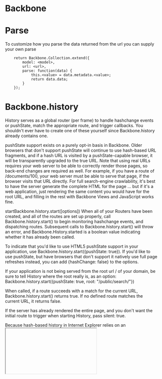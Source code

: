 Backbone
========

Parse
=====

To customize how you parse the data returned from the url you can supply your own parse

```
	return Backbone.Collection.extend({
		model: <model>,
		url: <url>,  
		parse: function(data) {
			this.<value> = data.metadata.<value>;
			return data.data;
		}
	});
```

Backbone.history
================

History serves as a global router (per frame) to handle hashchange events or pushState, match the appropriate route, and trigger callbacks. You shouldn't ever have to create one of these yourself since Backbone.history already contains one.

pushState support exists on a purely opt-in basis in Backbone. Older browsers that don't support pushState will continue to use hash-based URL fragments, and if a hash URL is visited by a pushState-capable browser, it will be transparently upgraded to the true URL. Note that using real URLs requires your web server to be able to correctly render those pages, so back-end changes are required as well. For example, if you have a route of /documents/100, your web server must be able to serve that page, if the browser visits that URL directly. For full search-engine crawlability, it's best to have the server generate the complete HTML for the page ... but if it's a web application, just rendering the same content you would have for the root URL, and filling in the rest with Backbone Views and JavaScript works fine.

startBackbone.history.start([options]) 
When all of your Routers have been created, and all of the routes are set up properly, call Backbone.history.start() to begin monitoring hashchange events, and dispatching routes. Subsequent calls to Backbone.history.start() will throw an error, and Backbone.History.started is a boolean value indicating whether it has already been called.

To indicate that you'd like to use HTML5 pushState support in your application, use Backbone.history.start({pushState: true}). If you'd like to use pushState, but have browsers that don't support it natively use full page refreshes instead, you can add {hashChange: false} to the options.

If your application is not being served from the root url / of your domain, be sure to tell History where the root really is, as an option: Backbone.history.start({pushState: true, root: "/public/search/"})

When called, if a route succeeds with a match for the current URL, Backbone.history.start() returns true. If no defined route matches the current URL, it returns false.

If the server has already rendered the entire page, and you don't want the initial route to trigger when starting History, pass silent: true.

Because hash-based history in Internet Explorer relies on an <iframe>, be sure to only call start() after the DOM is ready.

$(function(){
  new WorkspaceRouter();
  new HelpPaneRouter();
  Backbone.history.start({pushState: true});
});

Sync
====

To customize your own method to sync with the server you can override the sync method... i.e.:

```
	Backbone.sync = function(method, model, options) { };

	"create" : expected that you create the model on the server
	"read"   : expected that you read this model from the server and return it
	"update" : expected that you update the model on the server with the argument
	"delete" : expected that you delete the model from the server.
```

You need to fire either options.success or options.error depending on whether the method succeeded.

If needed, rather than overriding all sync, you should be able to do your customer functions and then 
```
	Backbone.sync = function(method, model, options) { 
		// custom stuff
		<custom functions>
			
		// call base sync
		Backbone.sync.call(model, method, model, options);
	};
```

Backbone.sync is the function that Backbone calls every time it attempts to read or save a model to the server. By default, it uses jQuery.ajax to make a RESTful JSON request and returns a jqXHR. You can override it in order to use a different persistence strategy, such as WebSockets, XML transport, or Local Storage.

The method signature of Backbone.sync is sync(method, model, [options])

method – the CRUD method ("create", "read", "update", or "delete")
model – the model to be saved (or collection to be read)
options – success and error callbacks, and all other jQuery request options
With the default implementation, when Backbone.sync sends up a request to save a model, its attributes will be passed, serialized as JSON, and sent in the HTTP body with content-type application/json. When returning a JSON response, send down the attributes of the model that have been changed by the server, and need to be updated on the client. When responding to a "read" request from a collection (Collection#fetch), send down an array of model attribute objects.

Whenever a model or collection begins a sync with the server, a "request" event is emitted. If the request completes successfully you'll get a "sync" event, and an "error" event if not.

The sync function may be overriden globally as Backbone.sync, or at a finer-grained level, by adding a sync function to a Backbone collection or to an individual model.

The default sync handler maps CRUD to REST like so:

create → POST   /collection
read → GET   /collection[/id]
update → PUT   /collection/id
delete → DELETE   /collection/id
As an example, a Rails handler responding to an "update" call from Backbone might look like this: (In real code, never use update_attributes blindly, and always whitelist the attributes you allow to be changed.)

def update
  account = Account.find params[:id]
  account.update_attributes params
  render :json => account
end
One more tip for integrating Rails versions prior to 3.1 is to disable the default namespacing for to_json calls on models by setting ActiveRecord::Base.include_root_in_json = false

ajaxBackbone.ajax = function(request) { ... }; 
If you want to use a custom AJAX function, or your endpoint doesn't support the jQuery.ajax API and you need to tweak things, you can do so by setting Backbone.ajax.

emulateHTTPBackbone.emulateHTTP = true 
If you want to work with a legacy web server that doesn't support Backbone's default REST/HTTP approach, you may choose to turn on Backbone.emulateHTTP. Setting this option will fake PUT and DELETE requests with a HTTP POST, setting the X-HTTP-Method-Override header with the true method. If emulateJSON is also on, the true method will be passed as an additional _method parameter.

Backbone.emulateHTTP = true;

model.save();  // POST to "/collection/id", with "_method=PUT" + header.
emulateJSONBackbone.emulateJSON = true 
If you're working with a legacy web server that can't handle requests encoded as application/json, setting Backbone.emulateJSON = true; will cause the JSON to be serialized under a model parameter, and the request to be made with a application/x-www-form-urlencoded MIME type, as if from an HTML form.

